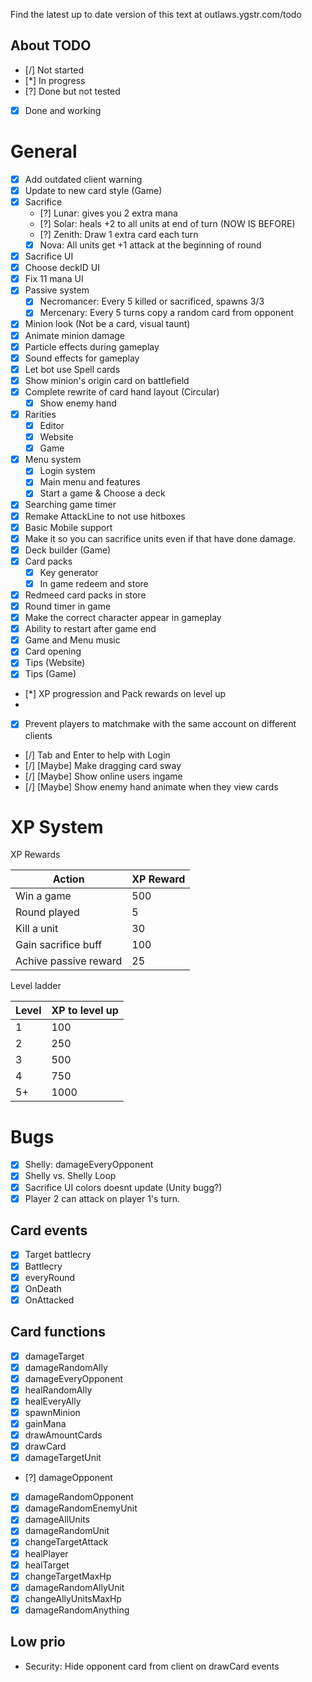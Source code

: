 Find the latest up to date version of this text at
outlaws.ygstr.com/todo

## About TODO
* [/] Not started
* [*] In progress
* [?] Done but not tested
* [X] Done and working

# General

* [X] Add outdated client warning
* [X] Update to new card style (Game)
* [X] Sacrifice
    * [?] Lunar: gives you 2 extra mana
    * [?] Solar: heals +2 to all units at end of turn (NOW IS BEFORE)
    * [?] Zenith: Draw 1 extra card each turn
    * [X] Nova: All units get +1 attack at the beginning of round
* [X] Sacrifice UI
* [X] Choose deckID UI
* [X] Fix 11 mana UI
* [X] Passive system
    * [X] Necromancer: Every 5 killed or sacrificed, spawns 3/3
    * [X] Mercenary: Every 5 turns copy a random card from opponent
* [X] Minion look (Not be a card, visual taunt)
* [X] Animate minion damage
* [X] Particle effects during gameplay
* [X] Sound effects for gameplay
* [X] Let bot use Spell cards
* [X] Show minion's origin card on battlefield
* [X] Complete rewrite of card hand layout (Circular)
    * [X] Show enemy hand
* [X] Rarities
    * [X] Editor
    * [X] Website
    * [X] Game
* [X] Menu system
    * [X] Login system
    * [X] Main menu and features
    * [X] Start a game & Choose a deck
* [X] Searching game timer
* [X] Remake AttackLine to not use hitboxes
* [X] Basic Mobile support
* [X] Make it so you can sacrifice units even if that have done damage.
* [X] Deck builder (Game)
* [X] Card packs
  * [X] Key generator
  * [X] In game redeem and store
* [X] Redmeed card packs in store
* [X] Round timer in game
* [X] Make the correct character appear in gameplay
* [X] Ability to restart after game end
* [X] Game and Menu music
* [X] Card opening
* [X] Tips (Website)
* [X] Tips (Game)
* [*] XP progression and Pack rewards on level up
* 
* [X] Prevent players to matchmake with the same account on different clients
* [/] Tab and Enter to help with Login
* [/] [Maybe] Make dragging card sway
* [/] [Maybe] Show online users ingame
* [/] [Maybe] Show enemy hand animate when they view cards

# XP System

XP Rewards

| Action                | XP Reward |
|-----------------------|-----------|
| Win a game            | 500       |
| Round played          | 5         |
| Kill a unit           | 30        |
| Gain sacrifice buff   | 100       |
| Achive passive reward | 25        |

Level ladder

| Level | XP to level up |
|-------|----------------|
| 1     | 100            |
| 2     | 250            |
| 3     | 500            |
| 4     | 750            |
| 5+    | 1000           |


# Bugs
* [X] Shelly: damageEveryOpponent 
* [X] Shelly vs. Shelly Loop
* [X] Sacrifice UI colors doesnt update (Unity bugg?) 
* [X] Player 2 can attack on player 1's turn.

## Card events

* [X] Target battlecry
* [X] Battlecry
* [X] everyRound
* [X] OnDeath
* [X] OnAttacked

## Card functions

* [X] damageTarget
* [X] damageRandomAlly
* [X] damageEveryOpponent
* [X] healRandomAlly
* [X] healEveryAlly
* [X] spawnMinion
* [X] gainMana
* [X] drawAmountCards
* [X] drawCard
* [X] damageTargetUnit
* [?] damageOpponent
* [X] damageRandomOpponent
* [X] damageRandomEnemyUnit
* [X] damageAllUnits
* [X] damageRandomUnit
* [X] changeTargetAttack 
* [X] healPlayer
* [X] healTarget
* [X] changeTargetMaxHp
* [X] damageRandomAllyUnit
* [X] changeAllyUnitsMaxHp
* [X] damageRandomAnything

## Low prio
 * Security: Hide opponent card from client on drawCard events 

